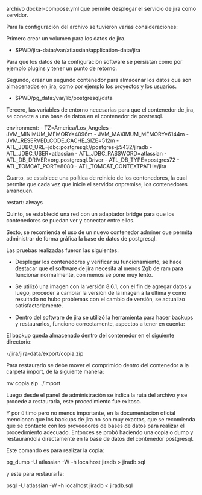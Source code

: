 archivo docker-compose.yml que permite desplegar el servicio de jira como servidor.

Para la configuración del archivo se tuvieron varias consideraciones:

Primero crear un volumen para los datos de jira.

- $PWD/jira-data:/var/atlassian/application-data/jira

Para que los datos de la configuraciòn software se persistan como por ejemplo plugins y tener un punto de retorno.

Segundo, crear un segundo contenedor para almacenar los datos que son almacenados en jira, como por ejemplo los proyectos y los usuarios.

- $PWD/pg_data:/var/lib/postgresql/data

Tercero, las variables de entorno necesarias para que el contenedor de jira, se conecte a una base de datos en el contenedor de postresql.

environment:
      - TZ=America/Los_Angeles
      - JVM_MINIMUM_MEMORY=4096m
      - JVM_MAXIMUM_MEMORY=6144m
      - JVM_RESERVED_CODE_CACHE_SIZE=512m
      - ATL_JDBC_URL=jdbc:postgresql://postgres-j:5432/jiradb
      - ATL_JDBC_USER=atlassian
      - ATL_JDBC_PASSWORD=atlassian
      - ATL_DB_DRIVER=org.postgresql.Driver
      - ATL_DB_TYPE=postgres72
      - ATL_TOMCAT_PORT=8080
      - ATL_TOMCAT_CONTEXTPATH=/jira

Cuarto, se establece una política de reinicio de los contenedores, la cual permite que cada vez que inicie el servidor onpremise, los contenedores arranquen.

restart: always

Quinto, se estableció una red con un adaptador bridge para que los contenedores se puedan ver y conectar entre ellos.

Sexto, se recomienda el uso de un nuevo contenedor adminer que permita administrar de forma gráfica la base de datos de postgresql.

Las pruebas realizadas fueron las siguientes:

- Desplegar los contenedores y verificar su funcionamiento, se hace destacar que el software de jira necesita al menos 2gb de ram para funcionar normalmente, con menos se pone muy lento.

- Se utilizó una imagen con la versión 8.6.1, con el fin de agregar datos y luego, proceder a cambiar la versiòn de la imagen a la última y como resultado no hubo problemas con el cambio de versiòn, se actualizo satisfactoriamente.

- Dentro del software de jira se utilizó la herramienta para hacer backups y restaurarlos, funciono correctamente, aspectos a tener en cuenta:

El backup queda almacenado dentro del contenedor en el siguiente directorio:

-/jira/jira-data/export/copia.zip

Para restaurarlo se debe mover el comprimido dentro del contenedor a la carpeta import, de la siguiente manera:

mv copia.zip ../import

Luego desde el panel de administraciòn se indica la ruta del archivo y se procede a restaurarla, este procedimiento fue exitoso.

Y por último pero no menos importante, en la documentaciòn oficial mencionan que los backups de jira no son muy exactos, que se recomienda que se contacte con los proveedores de bases de datos para realizar el procedimiento adecuado. Entonces se probó haciendo una copia o dump y restaurandola directamente en la base de datos del contenedor postgresql.

Este comando es para realizar la copia:

pg_dump -U atlassian -W -h localhost jiradb > jiradb.sql

y este para restaurarla:

psql -U atlassian -W -h localhost jiradb < jiradb.sql
